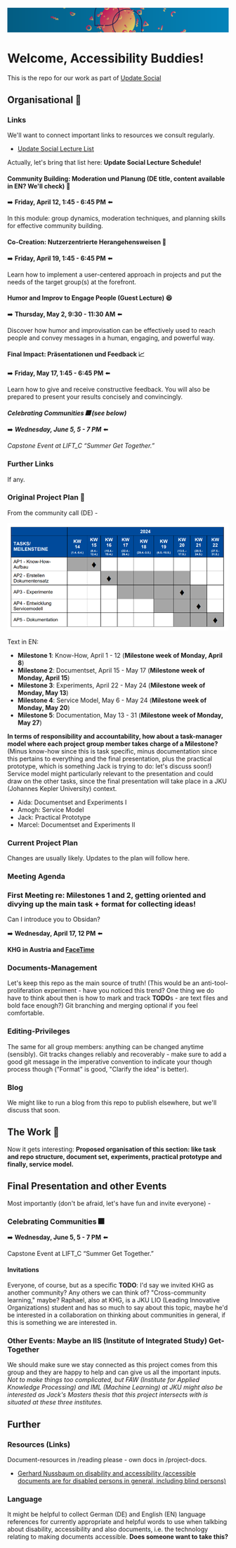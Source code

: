 ![Banner Courtesy of LIT, Linz Institute of Technology](_stash/img/banner.png)

# Welcome, Accessibility Buddies!

This is the repo for our work as part of [Update Social](https://updatesocial.org/)

## Organisational :telescope:

### Links

We'll want to connect important links to resources we consult regularly.

* [Update Social Lecture List](https://www.jku.at/lit-open-innovation-center/open-innovation-in-science/lehre-und-weiterbildung/updatesocial/)

Actually, let's bring that list here: **Update Social Lecture Schedule!**

#### Community Building: Moderation und Planung (DE title, content available in EN? We'll check) :busts_in_silhouette:

:arrow_right: **Friday, April 12, 1:45 - 6:45 PM** :arrow_left:

In this module: group dynamics, moderation techniques, and planning skills for effective community building.

#### Co-Creation: Nutzerzentrierte Herangehensweisen :handshake:

:arrow_right: **Friday, April 19, 1:45 - 6:45 PM** :arrow_left:

Learn how to implement a user-centered approach in projects and put the needs of the target group(s) at the forefront.

#### Humor and Improv to Engage People (Guest Lecture) :laughing:

:arrow_right: **Thursday, May 2, 9:30 - 11:30 AM** :arrow_left:

Discover how humor and improvisation can be effectively used to reach people and convey messages in a human, engaging, and powerful way.

#### Final Impact: Präsentationen und Feedback :chart_with_upwards_trend:

:arrow_right: **Friday, May 17, 1:45 - 6:45 PM** :arrow_left:

Learn how to give and receive constructive feedback. You will also be prepared to present your results concisely and convincingly.

#### *Celebrating Communities :fireworks: (see below)*

:arrow_right: ***Wednesday, June 5, 5 - 7 PM*** :arrow_left:

*Capstone Event at LIFT_C “Summer Get Together.”*

### Further Links

If any.

### Original Project Plan :1234:

From the community call (DE) -

![Original Project Plan with milestones graphically from the call, text follows below](_stash/img/community_call_project_plan.png)

Text in EN:

* **Milestone 1**: Know-How, April 1 - 12 (**Milestone week of Monday, April 8**)
* **Milestone 2**: Documentset, April 15 - May 17 (**Milestone week of Monday, April 15**)
* **Milestone 3**: Experiments, April 22 - May 24 (**Milestone week of Monday, May 13**)
* **Milestone 4**: Service Model, May 6 - May 24 (**Milestone week of Monday, May 20**)
* **Milestone 5**: Documentation, May 13 - 31 (**Milestone week of Monday, May 27**)

**In terms of responsibility and accountability, how about a task-manager model where each project group member takes charge of a Milestone?** (Minus know-how since this is task specific, minus documentation since this pertains to everything and the final presentation, plus the practical prototype, which is something Jack is trying to do: let's discuss soon!) Service model might particularly relevant to the presentation and could draw on the other tasks, since the final presentation will take place in a JKU (Johannes Kepler University) context.

* Aida: Documentset and Experiments I
* Amogh: Service Model
* Jack: Practical Prototype
* Marcel: Documentset and Experiments II

### Current Project Plan

Changes are usually likely. Updates to the plan will follow here.

### Meeting Agenda

### First Meeting re: Milestones 1 and 2, getting oriented and divying up the main task + format for collecting ideas!

Can I introduce you to Obsidan?

:arrow_right: **Wednesday, April 17, 12 PM** :arrow_left:

**KHG in Austria and [FaceTime](https://facetime.apple.com/join#v=1&p=3E6Gv/nYEe6keSL7pUAEVA&k=35Uq_-YOjnuskYeTEOehGzN6MVVABDGj8v9bT7pWnX8)**

### Documents-Management

Let's keep this repo as the main source of truth! (This would be an anti-tool-proliferation experiment - have you noticed this trend? One thing we do have to think about then is how to mark and track **TODO**s - are text files and bold face enough?) Git branching and merging optional if you feel comfortable.

### Editing-Privileges

The same for all group members: anything can be changed anytime (sensibly). Git tracks changes reliably and recoverably - make sure to add a good git message in the imperative convention to indicate your though process though ("Format" is good, "Clarify the idea" is better).

### Blog

We might like to run a blog from this repo to publish elsewhere, but we'll discuss that soon.

## The Work :hammer:

Now it gets interesting: **Proposed organisation of this section: like task and repo structure, document set, experiments, practical prototype and finally, service model.**

## Final Presentation and other Events

Most importantly (don't be afraid, let's have fun and invite everyone) -

### Celebrating Communities :fireworks:

:arrow_right: **Wednesday, June 5, 5 - 7 PM** :arrow_left:

Capstone Event at LIFT_C “Summer Get Together.”

#### Invitations

Everyone, of course, but as a specific **TODO**: I'd say we invited KHG as another community? Any others we can think of? "Cross-community learning," maybe? Raphael, also at KHG, is a JKU LIO (Leading Innovative Organizations) student and has so much to say about this topic, maybe he'd be interested in a collaboration on thinking about communities in general, if this is something we are interested in.

### Other Events: Maybe an IIS (Institute of Integrated Study) Get-Together

We should make sure we stay connected as this project comes from this group and they are happy to help and can give us all the important inputs. *Not to make things too complicated, but FAW (Institute for Applied Knowledge Processing) and IML (Machine Learning) at JKU might also be interested as Jack's Masters thesis that this project intersects with is situated at these three institutes.*

## Further 

### Resources (Links)

Document-resources in /reading please - own docs in /project-docs.

* [Gerhard Nussbaum on disability and accessibility (accessible documents are for disabled persons in general, including blind persons)](https://www.axes4.com/de/blog/post/2024/checkliste-vorbereitung-fuer-pdf-export-mit-axesslide)

### Language

It might be helpful to collect German (DE) and English (EN) language references for currently appropriate and helpful words to use when talkbing about disability, accessibility and also documents, i.e. the technology relating to making documents accessible. **Does someone want to take this?**